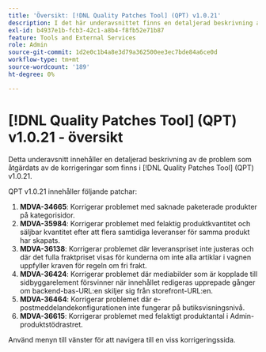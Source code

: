 ```yaml
---
title: 'Översikt: [!DNL Quality Patches Tool] (QPT) v1.0.21'
description: I det här underavsnittet finns en detaljerad beskrivning av de problem som åtgärdats av de korrigeringar som finns i  [!DNL Quality Patches Tool] (QPT) v1.0.21.
exl-id: b4937e1b-fcb3-42c1-a8b4-f8fb52e71b87
feature: Tools and External Services
role: Admin
source-git-commit: 1d2e0c1b4a8e3d79a362500ee3ec7bde84a6ce0d
workflow-type: tm+mt
source-wordcount: '189'
ht-degree: 0%

---
```


# [!DNL Quality Patches Tool] (QPT) v1.0.21 - översikt

Detta underavsnitt innehåller en detaljerad beskrivning av de problem som åtgärdats av de korrigeringar som finns i [!DNL Quality Patches Tool] (QPT) v1.0.21.

QPT v1.0.21 innehåller följande patchar:

1. **MDVA-34665**: Korrigerar problemet med saknade paketerade produkter på kategorisidor.
1. **MDVA-35984**: Korrigerar problemet med felaktig produktkvantitet och säljbar kvantitet efter att flera samtidiga leveranser för samma produkt har skapats.
1. **MDVA-36138**: Korrigerar problemet där leveranspriset inte justeras och där det fulla fraktpriset visas för kunderna om inte alla artiklar i vagnen uppfyller kraven för regeln om fri frakt.
1. **MDVA-36424**: Korrigerar problemet där mediabilder som är kopplade till sidbyggarelement försvinner när innehållet redigeras upprepade gånger om backend-bas-URL:en skiljer sig från storefront-URL:en.
1. **MDVA-36464**: Korrigerar problemet där e-postmeddelandekonfigurationen inte fungerar på butiksvisningsnivå.
1. **MDVA-36615**: Korrigerar problemet med felaktigt produktantal i Admin-produktstödrastret.

Använd menyn till vänster för att navigera till en viss korrigeringssida.

